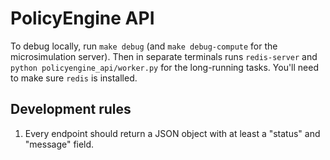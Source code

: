 # PolicyEngine API

To debug locally, run `make debug` (and `make debug-compute` for the microsimulation server). Then in separate terminals runs `redis-server` and `python policyengine_api/worker.py` for the long-running tasks. You'll need to make sure `redis` is installed.

## Development rules

1. Every endpoint should return a JSON object with at least a "status" and "message" field.
